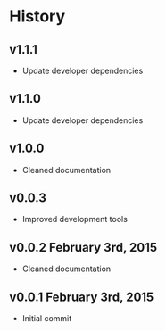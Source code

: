 # History

## v1.1.1
- Update developer dependencies

## v1.1.0
- Update developer dependencies

## v1.0.0
- Cleaned documentation

## v0.0.3
- Improved development tools

## v0.0.2 February 3rd, 2015
- Cleaned documentation

## v0.0.1 February 3rd, 2015
- Initial commit
